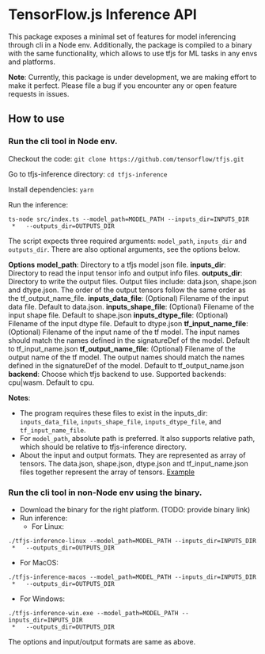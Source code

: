 # TensorFlow.js Inference API

This package exposes a minimal set of features for model inferencing through
cli in a Node env. Additionally, the package is compiled to a binary with the same functionality, which allows to use tfjs for ML tasks in any envs and platforms.

**Note**: Currently, this package is under development, we are making effort to
make it perfect. Please file a bug if you encounter any or open feature requests
in issues.

## How to use

### Run the cli tool in Node env.
Checkout the code: `git clone https://github.com/tensorflow/tfjs.git`

Go to tfjs-inference directory: `cd tfjs-inference`

Install dependencies: `yarn`

Run the inference:
```
ts-node src/index.ts --model_path=MODEL_PATH --inputs_dir=INPUTS_DIR
 *   --outputs_dir=OUTPUTS_DIR
```
The script expects three required arguments: `model_path`, `inputs_dir` and
`outputs_dir`. There are also optional arguments, see the options below.

**Options**
**model_path**: Directory to a tfjs model json file.
**inputs_dir**: Directory to read the input tensor info and output info files.
**outputs_dir**: Directory to write the output files. Output files include:
                 data.json, shape.json and dtype.json. The order of the output
                 tensors follow the same order as the tf_output_name_file.
**inputs_data_file**: (Optional) Filename of the input data file.
                      Default to data.json.
**inputs_shape_file**: (Optional) Filename of the input shape file.
                       Default to shape.json
**inputs_dtype_file**: (Optional) Filename of the input dtype file.
                       Default to dtype.json
**tf_input_name_file**: (Optional) Filename of the input name of the tf model.
                        The input names should match the names defined in the
                        signatureDef of the model.
                        Default to tf_input_name.json
**tf_output_name_file**: (Optional) Filename of the output name of the tf model.
                         The output names should match the names defined in
                         the signatureDef of the model.
                         Default to tf_output_name.json
**backend**: Choose which tfjs backend to use. Supported backends: cpu|wasm.
             Default to cpu.

**Notes**:
* The program requires these files to exist in the inputs_dir:
  `inputs_data_file`, `inputs_shape_file`, `inputs_dtype_file`, and
  `tf_input_name_file`.
* For `model_path`, absolute path is preferred. It also supports relative path,
  which should be relative to tfjs-inference directory.
* About the input and output formats. They are represented as array of tensors.
  The data.json, shape.json, dtype.json and tf_input_name.json files together
  represent the array of tensors. [Example](https://github.com/tensorflow/tfjs/tree/master/tfjs-inference/test_data)

### Run the cli tool in non-Node env using the binary.
* Download the binary for the right platform. (TODO: provide binary link)
* Run inference:
  * For Linux:
```
./tfjs-inference-linux --model_path=MODEL_PATH --inputs_dir=INPUTS_DIR
 *   --outputs_dir=OUTPUTS_DIR
```
  * For MacOS:
```
./tfjs-inference-macos --model_path=MODEL_PATH --inputs_dir=INPUTS_DIR
 *   --outputs_dir=OUTPUTS_DIR
```
  * For Windows:
```
./tfjs-inference-win.exe --model_path=MODEL_PATH --inputs_dir=INPUTS_DIR
 *   --outputs_dir=OUTPUTS_DIR
```

The options and input/output formats are same as above.
